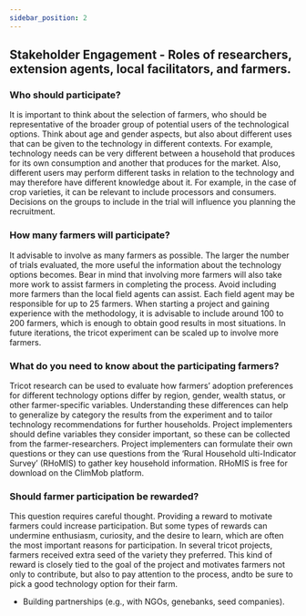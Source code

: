 ```yaml
---
sidebar_position: 2
---
```


## Stakeholder Engagement - Roles of researchers, extension agents, local facilitators, and farmers.

### Who should participate?

It is important to think about the selection of farmers, who should be representative of the broader group of potential users of the technological options. Think about age and gender aspects, but also about different uses that can be given to the technology in different contexts. For example, technology needs can be very different between a household that produces for its own consumption and another that produces for the market. Also, different users may perform different tasks in relation to the technology and may therefore have different knowledge about it. For example, in 
the case of crop varieties, it can be relevant to include processors and consumers. Decisions on the groups to include in the trial will influence you planning the recruitment.

### How many farmers will participate?

It advisable to involve as many farmers as possible. The larger the number of trials evaluated, the more useful the information about the technology options becomes. Bear in mind that involving more farmers will also take more work to assist farmers in completing the process. Avoid including more farmers than the local field agents can assist. Each field agent may be responsible for up to 25 farmers. When starting a project and gaining experience with the methodology, it is advisable to include around 100 to 200 farmers, which is enough to obtain good results in most situations. In
future iterations, the tricot experiment can be scaled up to involve more farmers.

### What do you need to know about the participating farmers?

Tricot research can be used to evaluate how farmers’ adoption preferences for different technology options differ by region, gender, wealth status, or other farmer-specific variables. Understanding these differences can help to generalize by category the results from the experiment and to tailor technology recommendations for further households. Project implementers should define variables they consider important, so these can be collected from the farmer-researchers. Project implementers can formulate their own questions or they can use questions from the ‘Rural Household ulti-Indicator Survey’ (RHoMIS) to gather key household information. RHoMIS is free for download on the ClimMob platform.

### Should farmer participation be rewarded?

This question requires careful thought. Providing a reward to motivate farmers could increase participation. But some types of rewards can undermine enthusiasm, curiosity, and the desire to learn, which are often the most important reasons for participation. In several tricot projects, farmers received extra seed of the variety they preferred. This kind of reward is closely tied to the goal of the project and motivates farmers not only to contribute, but also to pay attention to the process, andto be sure to pick a good technology option for their farm.

- Building partnerships (e.g., with NGOs, genebanks, seed companies).